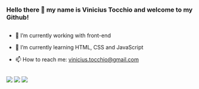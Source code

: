 ### Hello there 👋  my name is Vinicius Tocchio and welcome to my Github!

  ##

- 🔭 I’m currently working with front-end
- 🌱 I’m currently learning HTML, CSS and JavaScript 
- 📫 How to reach me: vinicius.tocchio@gmail.com



   ##

<div> 
  <a href="https://www.linkedin.com/in/viniciustocchio" target="_blank"><img src="https://img.shields.io/badge/-LinkedIn-%230077B5?style=for-the-badge&logo=linkedin&logoColor=white" target="_blank"></a>
  <a href = "mailto:vinicius.tocchio@gmail.com"><img src="https://img.shields.io/badge/-Gmail-%23333?style=for-the-badge&logo=gmail&logoColor=white" target="_blank"></a>
  <a href="https://instagram.com/viniciustocchio" target="_blank"><img src="https://img.shields.io/badge/-Instagram-%23E4405F?style=for-the-badge&logo=instagram&logoColor=white" target="_blank"></a>
</div>
